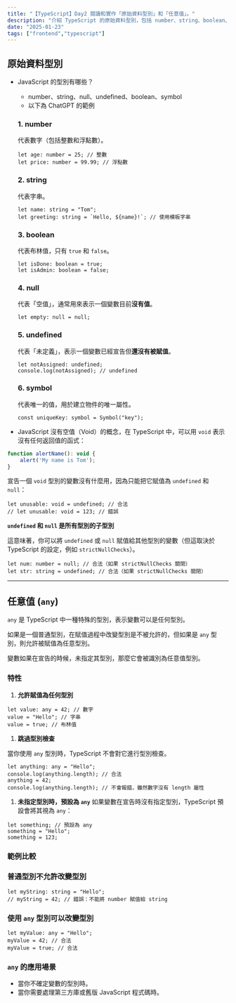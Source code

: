 ```yaml
---
title: "【TypeScript】Day2 閱讀和實作「原始資料型別」和「任意值」。"
description: "介紹 TypeScript 的原始資料型別，包括 number、string、boolean、null、undefined 和 symbol，並解釋 void 和 any 型別的特性及應用場景，強調 any 型別允許變數賦值為任何型別。"
date: "2025-01-23"
tags: ["frontend","typescript"]
---
```


## 原始資料型別

- JavaScript 的型別有哪些？
    - number、string、null、undefined、boolean、symbol
    - 以下為 ChatGPT 的範例
    
    ### 1. **number**
    
    代表數字（包括整數和浮點數）。
    
    ```tsx
    let age: number = 25; // 整數
    let price: number = 99.99; // 浮點數
    
    ```
    
    ### 2. **string**
    
    代表字串。
    
    ```tsx
    let name: string = "Tom";
    let greeting: string = `Hello, ${name}!`; // 使用模板字串
    
    ```
    
    ### 3. **boolean**
    
    代表布林值，只有 `true` 和 `false`。
    
    ```tsx
    let isDone: boolean = true;
    let isAdmin: boolean = false;
    
    ```
    
    ### 4. **null**
    
    代表「空值」，通常用來表示一個變數目前**沒有值**。
    
    ```tsx
    let empty: null = null;
    
    ```
    
    ### 5. **undefined**
    
    代表「未定義」，表示一個變數已經宣告但**還沒有被賦值**。
    
    ```tsx
    let notAssigned: undefined;
    console.log(notAssigned); // undefined
    
    ```
    
    ### 6. **symbol**
    
    代表唯一的值，用於建立物件的唯一屬性。
    
    ```tsx
    const uniqueKey: symbol = Symbol("key");
    
    ```
    

- JavaScript 沒有空值（Void）的概念，在 TypeScript 中，可以用 `void` 表示沒有任何返回值的函式：

```jsx
function alertName(): void {
    alert('My name is Tom');
}
```

宣告一個 `void` 型別的變數沒有什麼用，因為只能把它賦值為 `undefined` 和 `null`：

```tsx
let unusable: void = undefined; // 合法
// let unusable: void = 123; // 錯誤

```

**`undefined` 和 `null` 是所有型別的子型別**

這意味著，你可以將 `undefined` 或 `null` 賦值給其他型別的變數（但這取決於 TypeScript 的設定，例如 `strictNullChecks`）。

```tsx
let num: number = null; // 合法（如果 strictNullChecks 關閉）
let str: string = undefined; // 合法（如果 strictNullChecks 關閉）

```

---

## **任意值 (`any`)**

`any` 是 TypeScript 中一種特殊的型別，表示變數可以是任何型別。

如果是一個普通型別，在賦值過程中改變型別是不被允許的，但如果是 `any` 型別，則允許被賦值為任意型別。

變數如果在宣告的時候，未指定其型別，那麼它會被識別為任意值型別。

### 特性

1. **允許賦值為任何型別**

```tsx
let value: any = 42; // 數字
value = "Hello"; // 字串
value = true; // 布林值

```

1. **跳過型別檢查**

當你使用 `any` 型別時，TypeScript 不會對它進行型別檢查。

```tsx
let anything: any = "Hello";
console.log(anything.length); // 合法
anything = 42;
console.log(anything.length); // 不會報錯，雖然數字沒有 length 屬性

```

1. **未指定型別時，預設為 `any`**
如果變數在宣告時沒有指定型別，TypeScript 預設會將其視為 `any`：

```tsx
let something; // 預設為 any
something = "Hello";
something = 123;

```



### 範例比較

### 普通型別不允許改變型別

```tsx
let myString: string = "Hello";
// myString = 42; // 錯誤：不能將 number 賦值給 string

```

### 使用 `any` 型別可以改變型別

```tsx
let myValue: any = "Hello";
myValue = 42; // 合法
myValue = true; // 合法

```


### `any` 的應用場景

- 當你不確定變數的型別時。
- 當你需要處理第三方庫或舊版 JavaScript 程式碼時。